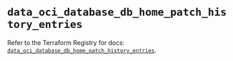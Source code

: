 # `data_oci_database_db_home_patch_history_entries`

Refer to the Terraform Registry for docs: [`data_oci_database_db_home_patch_history_entries`](https://registry.terraform.io/providers/oracle/oci/6.18.0/docs/data-sources/database_db_home_patch_history_entries).
